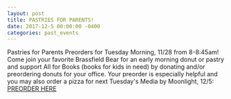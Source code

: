 ```yaml
---
layout: post
title: PASTRIES FOR PARENTS!
date: 2017-12-5 00:00:00 -0400
categories: past_events
---
```

Pastries for Parents Preorders for Tuesday Morning, 11/28 from 8-8:45am!  Come join your favorite Brassfield Bear for an early morning donut or pastry and support All for Books (books for kids in need) by donating and/or preordering donuts for your office.  Your preorder is especially helpful and you may also order a pizza for next Tuesday's Media by Moonlight, 12/5: [PREORDER HERE](https://goo.gl/forms/mG6nUEu3s1Gkjr9w2)

